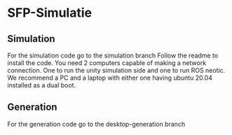 # SFP-Simulatie

## Simulation
For the simulation code go to the simulation branch
Follow the readme to install the code. You need 2 computers capable of making a network connection. One to run the unity simulation side and one to run ROS neotic.
We recommend a PC and a laptop with either one having ubuntu 20.04 installed as a dual boot.

## Generation
For the generation code go to the desktop-generation branch
